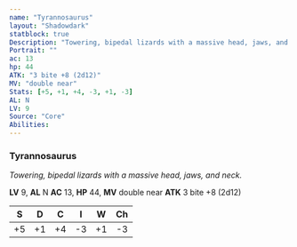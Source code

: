 ```yaml
---
name: "Tyrannosaurus"
layout: "Shadowdark"
statblock: true
Description: "Towering, bipedal lizards with a massive head, jaws, and neck."
Portrait: ""
ac: 13
hp: 44
ATK: "3 bite +8 (2d12)"
MV: "double near"
Stats: [+5, +1, +4, -3, +1, -3]
AL: N
LV: 9
Source: "Core"
Abilities:
---
```


### Tyrannosaurus

_Towering, bipedal lizards with a massive head, jaws, and neck._

**LV** 9, **AL** N
**AC** 13, **HP** 44, **MV** double near
**ATK** 3 bite +8 (2d12)

|  S  |  D  |  C  |  I  |  W  |  Ch  |
|:---:|:---:|:---:|:---:|:---:|:----:|
| +5 | +1 | +4 | -3 | +1 | -3 |

